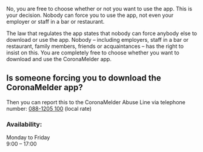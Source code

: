 No, you are free to choose whether or not you want to use the app. This is your decision. Nobody can force you to use the app, not even your employer or staff in a bar or restaurant.

The law that regulates the app states that nobody can force anybody else to download or use the app. Nobody – including employers, staff in a bar or restaurant, family members, friends or acquaintances – has the right to insist on this. You are completely free to choose whether you want to download and use the CoronaMelder app.

## Is someone forcing you to download the CoronaMelder app?
Then you can report this to the CoronaMelder Abuse Line via telephone number: <a href="tel:+31881205100">088-1205 100</a> (local rate)

### Availability:

Monday to Friday<br />
9:00 – 17:00
